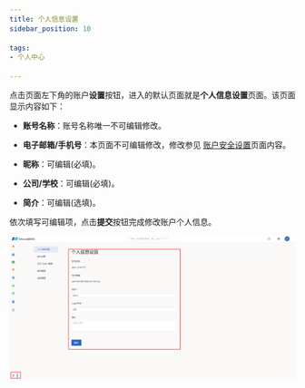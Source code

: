 ```yaml
---
title: 个人信息设置
sidebar_position: 10

tags: 
- 个人中心

---
```


点击页面左下角的账户**设置**按钮，进入的默认页面就是**个人信息设置**页面。该页面显示内容如下：

+ **账号名称**：账号名称唯一不可编辑修改。

+ **电子邮箱/手机号**：本页面不可编辑修改，修改参见 [账户安全设置](../20-account-security/index.md)页面内容。

+ **昵称**：可编辑(必填)。

+ **公司/学校**：可编辑(必填)。

+ **简介**：可编辑(选填)。

依次填写可编辑项，点击**提交**按钮完成修改账户个人信息。

![个人信息页面](./个人信息.png "个人信息页面")